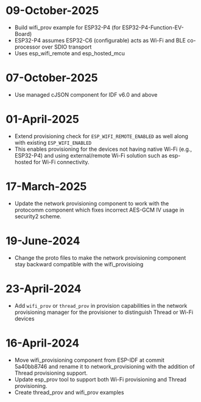 # 09-October-2025

- Build wifi_prov example for ESP32-P4 (for ESP32-P4-Function-EV-Board)
- ESP32-P4 assumes ESP32-C6 (configurable) acts as Wi-Fi and BLE co-processor over SDIO transport
- Uses esp_wifi_remote and esp_hosted_mcu

# 07-October-2025

- Use managed cJSON component for IDF v6.0 and above

# 01-April-2025

- Extend provisioning check for `ESP_WIFI_REMOTE_ENABLED` as well along with existing `ESP_WIFI_ENABLED`
- This enables provisioning for the devices not having native Wi-Fi (e.g., ESP32-P4) and using external/remote Wi-Fi solution such as esp-hosted for Wi-Fi connectivity.

# 17-March-2025

- Update the network provisioning component to work with the protocomm component which fixes incorrect AES-GCM IV usage in security2 scheme.

# 19-June-2024

- Change the proto files to make the network provisioning component stay backward compatible with the wifi_provisioing

# 23-April-2024

- Add `wifi_prov` or `thread_prov` in provision capabilities in the network provisioning manager for the provisioner to distinguish Thread or Wi-Fi devices

# 16-April-2024

- Move wifi_provisioning component from ESP-IDF at commit 5a40bb8746 and rename it to network_provisioning with the addition of Thread provisioning support.
- Update esp_prov tool to support both Wi-Fi provisioning and Thread provisioning.
- Create thread_prov and wifi_prov examples
